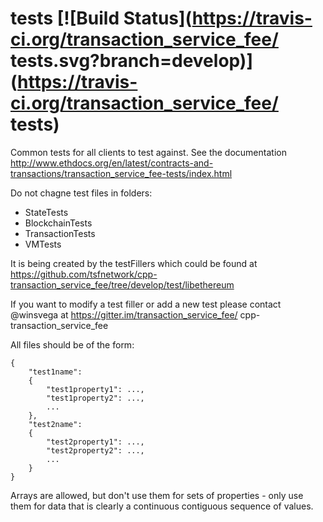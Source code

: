 tests   [![Build Status](https://travis-ci.org/transaction_service_fee/
tests.svg?branch=develop)](https://travis-ci.org/transaction_service_fee/
tests)
=====

Common tests for all clients to test against. See the documentation http://www.ethdocs.org/en/latest/contracts-and-transactions/transaction_service_fee-tests/index.html

Do not chagne test files in folders: 
* StateTests
* BlockchainTests
* TransactionTests 
* VMTests

It is being created by the testFillers which could be found at https://github.com/tsfnetwork/cpp-transaction_service_fee/tree/develop/test/libethereum

If you want to modify a test filler or add a new test please contact @winsvega at https://gitter.im/transaction_service_fee/
cpp-transaction_service_fee



All files should be of the form:

```
{
	"test1name":
	{
		"test1property1": ...,
		"test1property2": ...,
		...
	},
	"test2name":
	{
		"test2property1": ...,
		"test2property2": ...,
		...
	}
}
```

Arrays are allowed, but don't use them for sets of properties - only use them for data that is clearly a continuous contiguous sequence of values.

